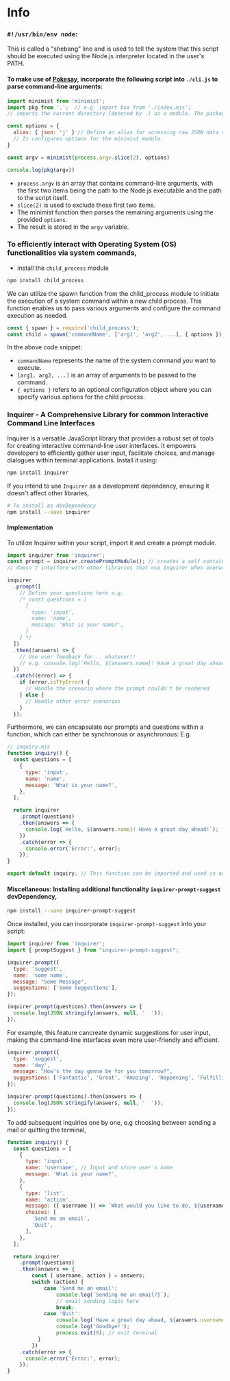 # Info

### **`#!/usr/bin/env node`**: 
This is called a "shebang" line and is used to tell the system that this script should be executed using the Node.js interpreter located in the user's PATH. 

#### To make use of [Pokesay](https://github.com/aviralrabbit1/aviral/blob/main/ui.md#pokesay-a-command-line-application-with-a-pok%C3%A9mon-theme), incorporate the following script into `./cli.js` to parse command-line arguments:
```js
import minimist from 'minimist';
import pkg from '.';  // e.g. import box from './index.mjs';
// imports the current directory (denoted by .) as a module. The package.json file of the current project is being imported. The pkg variable now contains the data from the project's package.json.

const options = {
  alias: { json: 'j' } // Define an alias for accessing raw JSON data using the -j flag, e.g., `npx package_name -j`
  // It configures options for the minimist module.
}

const argv = minimist(process.argv.slice(2), options)

console.log(pkg(argv))
```

- `process.argv` is an array that contains command-line arguments, with the first two items being the path to the Node.js executable and the path to the script itself.
- `slice(2)` is used to exclude these first two items. 
- The minimist function then parses the remaining arguments using the provided `options`.
- The result is stored in the `argv` variable.

### To efficiently interact with Operating System (OS) functionalities via system commands, 

- install the `child_process` module
```sh
npm install child_process
```
We can utilize the spawn function from the child_process module to initiate the execution of a system command within a new child process. This function enables us to pass various arguments and configure the command execution as needed. 

```js
const { spawn } = require('child_process');
const child = spawn('commandName', ['arg1', 'arg2', ...], { options });
```
In the above code snippet:

- `commandName` represents the name of the system command you want to execute.
- `[arg1, arg2, ...]` is an array of arguments to be passed to the command.
- `{ options }` refers to an optional configuration object where you can specify various options for the child process.

### Inquirer - A Comprehensive Library for common Interactive Command Line Interfaces
Inquirer is a versatile JavaScript library that provides a robust set of tools for creating interactive command-line user interfaces. It empowers developers to efficiently gather user input, facilitate choices, and manage dialogues within terminal applications. Install it using:
```sh
npm install inquirer
```

If you intend to use `Inquirer` as a development dependency, ensuring it doesn't affect other libraries,
```sh
# To install as devDependency
npm install --save inquirer
```

#### Implementation 
To utilize Inquirer within your script, import it and create a prompt module.

```js
import inquirer from 'inquirer';
const prompt = inquirer.createPromptModule(); // creates a self contained inquirer module,
// doesn't interfere with other libraries that use Inquirer when overwriting or adding new prompt types.

inquirer
  .prompt([
    // Define your questions here e.g.
    /* const questions = [
      {
        type: 'input',
        name: 'name',
        message: 'What is your name?',
      }
    ] */   
  ])
  .then((answers) => {
    // Use user feedback for... whatever!!
    // e.g. console.log(`Hello, ${answers.name}! Have a great day ahead!`);
  })
  .catch((error) => {
    if (error.isTtyError) {
      // Handle the scenario where the prompt couldn't be rendered
    } else {
      // Handle other error scenarios
    }
  });
```

Furthermore, we can encapsulate our prompts and questions within a function, which can either be synchronous or asynchronous: E.g.
```js
// inquiry.mjs
function inquiry() {
  const questions = [
    {
      type: 'input',
      name: 'name',
      message: 'What is your name?',
    },
  ];

  return inquirer
    .prompt(questions)
    .then(answers => {
      console.log(`Hello, ${answers.name}! Have a great day ahead!`);
    })
    .catch(error => {
      console.error('Error:', error);
    });
}

export default inquiry; // This function can be imported and used in another file (e.g., cli.js)
```

#### Miscellaneous: Installing additional functionality `inquirer-prompt-suggest` devDependency,
```sh
npm install --save inquirer-prompt-suggest
```

Once installed, you can incorporate `inquirer-prompt-suggest` into your script:
```js
import inquirer from 'inquirer';
import { promptSuggest } from "inquirer-prompt-suggest";

inquirer.prompt({
  type: 'suggest',
  name: 'some name',
  message: "Some Message",
  suggestions: ['Some Suggestions'],
});

inquirer.prompt(questions).then(answers => {
  console.log(JSON.stringify(answers, null, '  '));
});
```
For example, this feature cancreate dynamic suggestions for user input, making the command-line interfaces even more user-friendly and efficient. 
```js
inquirer.prompt({
  type: 'suggest',
  name: 'day',
  message: "How's the day gonna be for you tomorrow?",
  suggestions: ['Fantastic', 'Great', 'Amazing', 'Happening', 'Fulfilling', 'Lovely'],
});

inquirer.prompt(questions).then(answers => {
  console.log(JSON.stringify(answers, null, '  '));
});
```

To add subsequent inquiries one by one, e.g choosing between sending a mail or quitting the terminal,
```js
function inquiry() {
  const questions = [
    {
      type: 'input',
      name: 'username', // Input and store user's name
      message: 'What is your name?',
    },
    {
      type: 'list',
      name: 'action',
      message: ({ username }) => `What would you like to do, ${username}?`, // utilising the username here
      choices: [
        'Send me an email',
        'Quit',
      ],
    },
  ];

  return inquirer
    .prompt(questions)
    .then(answers => {
        const { username, action } = answers;
        switch (action) {
            case 'Send me an email':
                console.log(`Sending me an email?}`);
                // email sending logic here
                break;    
            case 'Quit':
                console.log(`Have a great day ahead, ${answers.username}!`);
                console.log('Goodbye!');
                process.exit(0); // exit terminal
          }
        })    
    .catch(error => {
      console.error('Error:', error);
    });
}
```
